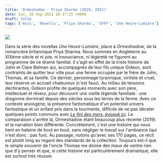 ```yaml
---
title: 'Ormeshadow - Priya Sharma (2019, 2021)'
date: Sun, 26 Sep 2021 10:17:15 +0000
draft: false
tags: ['Avis', 'Novella', 'Priya Sharma', 'SFFF', 'Une Heure-Lumière']
---
```


![](https://carnetslunaires.wordpress.com/wp-content/uploads/2021/09/ormeshadow.jpg?w=656)

Dans la série des novellas _Une Heure-Lumière_, place à _Ormeshadow_, de la romancière britannique Priya Sharma. Nous sommes en Angleterre au XIXème siècle et ni joie, ni insouciance, ni légèreté ne figurent au programme de ce drame familial. Il s'agit en effet de la triste histoire de John et Clare Belman qui, accompagnés de leur fils unique Gideon, sont contraints de quitter leur ville pour une ferme occupée par le frère de John, Thomas, et sa famille. Ce dernier, personnage tyrannique, viriliste et cruel, leur réserve un accueil chaleureux (c'est faux). Au milieu de tensions déchirantes, Gideon profite de quelques moments avec son père, intellectuel et rêveur, pour découvrir une vieille légende familiale : une dragonne dormirait depuis des siècles sous les terres de la ferme. Avec ce contexte anxiogène, la présence fantomatique d'un potentiel univers fantastique et un enfant pris dans la tourmente, difficile de ne pas déceler quelques points communs avec [_Le fini des mers_, évoqué ici](https://carnetslunaires.wordpress.com/2021/09/23/le-fini-des-mers-gardner-dozois-1973-2018/). La comparaison s'arrête là, Ormeshadow étant beaucoup plus récente (2019) et la narration bien différente. Concrètement, c'est une histoire qui nous tient en haleine de bout en bout, sans négliger le travail sur l'ambiance (qui n'est donc : pas fun). Au passage, notons qu'avec ses 170 pages, ce récit est plutôt long au regard des standards de la collection. Toujours est-il que le simple souvenir de l'oncle Thomas me donne des maux de ventre rien que d'y penser et que, si cette histoire est particulièrement dramatique, elle est surtout très réussie.